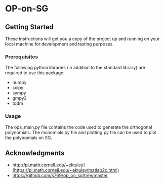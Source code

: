 # OP-on-SG

## Getting Started

These instructions will get you a copy of the project up and running on your local machine for development and testing purposes. 

### Prerequisites

The following python libraries (in addition to the standard library) are required to use this package:

* numpy
* scipy
* sympy
* gmpy2
* tqdm



### Usage

The ops_main.py file contains the code used to generate the orthogonal polynomials. The monomials.py file and plotting.py
file can be used to plot the polynomials on SG.

## Acknowledgments

* http://pi.math.cornell.edu/~ektuley](https://pi.math.cornell.edu/~ektuley/matlab2c.html)
* https://github.com/s769/op_on_sg/tree/master
